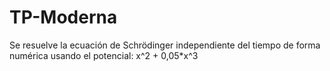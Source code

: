 # TP-Moderna
Se resuelve la ecuación de Schrödinger independiente del tiempo de forma numérica usando el potencial:  x^2 + 0,05*x^3
